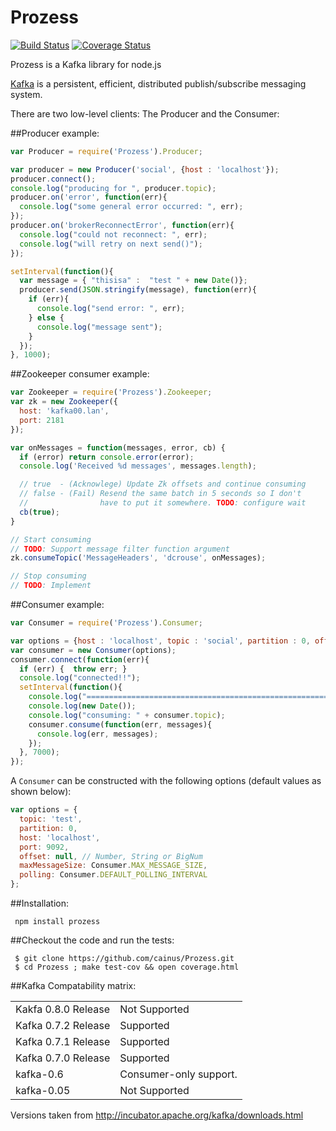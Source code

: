 Prozess
=======
[![Build
Status](https://secure.travis-ci.org/cainus/Prozess.png?branch=master)](http://travis-ci.org/cainus/Prozess)
[![Coverage Status](https://coveralls.io/repos/cainus/Prozess/badge.png?branch=master)](https://coveralls.io/r/cainus/Prozess)

Prozess is a Kafka library for node.js

[Kafka](http://incubator.apache.org/kafka/index.html) is a persistent, efficient, distributed publish/subscribe messaging system.

There are two low-level clients: The Producer and the Consumer:

##Producer example:

```javascript
var Producer = require('Prozess').Producer;

var producer = new Producer('social', {host : 'localhost'});
producer.connect();
console.log("producing for ", producer.topic);
producer.on('error', function(err){
  console.log("some general error occurred: ", err);  
});
producer.on('brokerReconnectError', function(err){
  console.log("could not reconnect: ", err);  
  console.log("will retry on next send()");  
});

setInterval(function(){
  var message = { "thisisa" :  "test " + new Date()};
  producer.send(JSON.stringify(message), function(err){
    if (err){
      console.log("send error: ", err);
    } else {
      console.log("message sent");
    }
  });
}, 1000);
```
##Zookeeper consumer example:

```javascript
var Zookeeper = require('Prozess').Zookeeper;
var zk = new Zookeeper({
  host: 'kafka00.lan',
  port: 2181
});

var onMessages = function(messages, error, cb) {
  if (error) return console.error(error);
  console.log('Received %d messages', messages.length);

  // true  - (Acknowlege) Update Zk offsets and continue consuming
  // false - (Fail) Resend the same batch in 5 seconds so I don't
  //                have to put it somewhere. TODO: configure wait
  cb(true);
}

// Start consuming
// TODO: Support message filter function argument
zk.consumeTopic('MessageHeaders', 'dcrouse', onMessages);

// Stop consuming
// TODO: Implement

```

##Consumer example:

```javascript
var Consumer = require('Prozess').Consumer;

var options = {host : 'localhost', topic : 'social', partition : 0, offset : 0};
var consumer = new Consumer(options);
consumer.connect(function(err){
  if (err) {  throw err; }
  console.log("connected!!");
  setInterval(function(){
    console.log("===================================================================");
    console.log(new Date());
    console.log("consuming: " + consumer.topic);
    consumer.consume(function(err, messages){
      console.log(err, messages);
    });
  }, 7000);
});

```

A `Consumer` can be constructed with the following options (default values as
shown below):

```javascript
var options = {
  topic: 'test',
  partition: 0,
  host: 'localhost',
  port: 9092,
  offset: null, // Number, String or BigNum
  maxMessageSize: Consumer.MAX_MESSAGE_SIZE,
  polling: Consumer.DEFAULT_POLLING_INTERVAL
};
```

##Installation:

     npm install prozess

##Checkout the code and run the tests:

     $ git clone https://github.com/cainus/Prozess.git
     $ cd Prozess ; make test-cov && open coverage.html


##Kafka Compatability matrix:

<table>
  <tr>
     <td>Kakfa 0.8.0 Release</td><td>Not Supported</td>
  </tr>
  <tr>
    <td>Kafka 0.7.2 Release</td><td>Supported</td>
  <tr>
    <td>Kafka 0.7.1 Release</td><td>Supported</td>
  <tr>
    <td>Kafka 0.7.0 Release</td><td>Supported</td>
  <tr>
    <td>kafka-0.6</td><td>Consumer-only support.</td>
  <tr>
    <td>kafka-0.05</td><td>Not Supported</td>
</table>

Versions taken from http://incubator.apache.org/kafka/downloads.html
